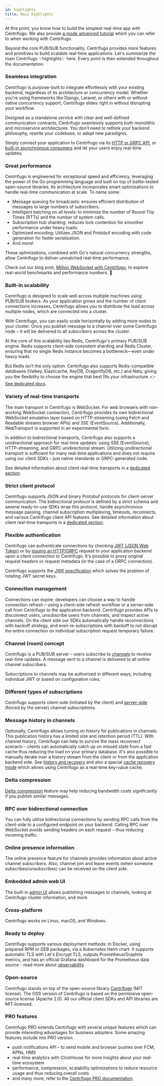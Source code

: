 ```yaml
---
id: highlights
title: Main highlights
---
```


At this point, you know how to build the simplest real-time app with Centrifugo. We also provide [a mode advanced tutorial](../tutorial/intro.md) which you can refer to when working with Centrifugo.

Beyond the core PUB/SUB functionality, Centrifugo provides more features and primitives to build scalable real-time applications. Let's summarize the main Centrifugo ✨highlights✨ here. Every point is then extended throughout the documentation.

### Seamless integration

Centrifugo is purpose-built to integrate effortlessly with your existing backend, regardless of its architecture or concurrency model. Whether you're using frameworks like Django, Laravel, or others with or without native concurrency support, Centrifugo slides right in without disrupting your workflow.

Designed as a standalone service with clear and well-defined communication contracts, Centrifugo seamlessly supports both monolithic and microservice architectures. You don’t need to rethink your backend philosophy, rewrite your codebase, or adopt new paradigms.

Simply connect your application to Centrifugo via its [HTTP or GRPC API](../server/server_api.md), or [built-in asynchronous consumers](../server/consumers.md) and let your users enjoy real-time updates.

### Great performance

Centrifugo is engineered for exceptional speed and efficiency, leveraging the power of the Go programming language and built on top of battle-tested open-source libraries. Its architecture incorporates smart optimizations to handle real-time communication at scale. To name some:

* Message queuing for broadcasts: ensures efficient distribution of messages to large numbers of subscribers.
* Intelligent batching on all levels: to minimize the number of Round-Trip Times (RTTs) and the number of system calls.
* Subscription hub sharding: reduces lock contention for smoother performance under heavy loads.
* Optimized encoding: Utilizes JSON and Protobuf encoding with code generation for faster serialization.
* And more!

These optimizations, combined with Go's natural concurrency strengths, allow Centrifugo to deliver unmatched real-time performance.

Check out our blog post, [Million WebSocket with Centrifugo](/blog/2020/02/10/million-connections-with-centrifugo), to explore real-world benchmarks and performance numbers. 🚀

### Built-in scalability

Centrifugo is designed to scale well across multiple machines using PUB/SUB brokers. As your application grows and the number of client connections increases, Centrifugo allows you to distribute the load across multiple nodes, which are connected into a cluster.

With Centrifugo, you can easily scale horizontally by adding more nodes to your cluster. Once you publish message to a channel over some Centrifugo node – it will be delivered to all subscribers across the cluster.

At the core of this scalability lies Redis, Centrifugo's primary PUB/SUB engine. Redis supports client-side consistent sharding and Redis Cluster, ensuring that no single Redis instance becomes a bottleneck—even under heavy loads.

But Redis isn’t the only option. Centrifugo also supports Redis-compatible databases (Valkey, Elasticache, KeyDB, DragonflyDB, etc.) and Nats, giving you the flexibility to choose the engine that best fits your infrastructure. 👉 [See dedicated docs](../server/engines.md).

### Variety of real-time transports

The main transport in Centrifugo is WebSocket. For web browsers with non-working WebSocket connection, Centrifugo provides its own bidirectional WebSocket emulation layer based on HTTP-streaming (using Fetch and Readable streams browser APIs) and SSE (EventSource). Additionally, WebTransport is supported in an experimental form.

In addition to bidirectional transports, Centrifugo also supports a unidirectional approach for real-time updates: using SSE (EventSource), HTTP-streaming, and GRPC unidirectional stream. Utilizing unidirectional transport is sufficient for many real-time applications and does not require using our client SDKs – just native standards or GRPC-generated code.

See detailed information about client real-time transports in a [dedicated section](../transports/overview.md).

### Strict client protocol

Centrifugo supports JSON and binary Protobuf protocols for client-server communication. The bidirectional protocol is defined by a strict schema and several ready-to-use SDKs wrap this protocol, handle asynchronous message passing, channel subscription multiplexing, timeouts, reconnects, and various Centrifugo client API features. See detailed information about client real-time transports in a [dedicated section](../transports/overview.md).

### Flexible authentication

Centrifugo can authenticate connections by checking [JWT (JSON Web Token)](../server/authentication.md) or by [issuing an HTTP/GRPC](../server/proxy.md) request to your application backend upon a client connection to Centrifugo. It's possible to proxy original request headers or request metadata (in the case of a GRPC connection).

Centrifugo supports the [JWK specification](https://datatracker.ietf.org/doc/html/rfc7517) which solves the problem of rotating JWT secret keys.

### Connection management

Connections can expire; developers can choose a way to handle connection refresh – using a client-side refresh workflow or a server-side call from Centrifugo to the application backend. Centrifugo provides APIs to disconnect users, unsubscribe users from channels, and inspect active channels. On the client side our SDKs automatically handle reconnections with backoff strategy, and even re-subscriptions with backoff to not disrupt the entire connection on individual subscription request temporary failure.

### Channel (room) concept

Centrifugo is a PUB/SUB server – users subscribe to [channels](../server/channels.md) to receive real-time updates. A message sent to a channel is delivered to all online channel subscribers.

Subscriptions to channels may be authorized in different ways, including individual JWT or based on configuration rules.

### Different types of subscriptions

Centrifugo supports client-side (initiated by the client) and [server-side](../server/server_subs.md) (forced by the server) channel subscriptions.

### Message history in channels

Optionally, Centrifugo allows turning on history for publications in channels. This publication history has a limited size and retention period (TTL). With channel history, Centrifugo can help to survive the mass reconnect scenario – clients can automatically catch up on missed state from a fast cache thus reducing the load on your primary database. It's also possible to manually iterate over a history stream from the client or from the application backend side. See [history and recovery](../server/history_and_recovery.md) and also a special [cache recovery mode](../server/cache_recovery.md) which allows using Centrifugo as a real-time key-value cache.

### Delta compression

[Delta compression](../server/delta_compression.md) feature may help reducing bandwidth costs significantly if you publish similar messages.

### RPC over bidirectional connection

You can fully utilize bidirectional connections by sending RPC calls from the client-side to a configured endpoint on your backend. Calling RPC over WebSocket avoids sending headers on each request – thus reducing incoming traffic.

### Online presence information

The online presence feature for channels provides information about active channel subscribers. Also, channel join and leave events (when someone subscribes/unsubscribes) can be received on the client side.

### Embedded admin web UI

The built-in [admin UI](../server/admin_web.md) allows publishing messages to channels, looking at Centrifugo cluster information, and more.

### Cross-platform

Centrifugo works on Linux, macOS, and Windows.

### Ready to deploy

Centrifugo supports various deployment methods: in Docker, using prepared RPM or DEB packages, via a Kubernetes Helm chart. It supports automatic TLS with Let's Encrypt TLS, outputs Prometheus/Graphite metrics, and has an official Grafana dashboard for the Prometheus data source - read more about [observability](../server/observability.md).

### Open-source

Centrifugo stands on top of the open-source library [Centrifuge](https://github.com/centrifugal/centrifuge) (MIT license). The OSS version of Centrifugo is based on the permissive open-source license (Apache 2.0). All our official client SDKs and API libraries are MIT-licensed.

### PRO features

Centrifugo PRO extends Centrifugo with several unique features which can provide interesting advantages for business adopters. Some amazing features include into PRO version:

* push notifications API – to send mobile and browser pushes over FCM, APNs, HMS
* real-time analytics with ClickHouse for more insights about your real-time ecosystem
* performance, compression, scalability optimizations to reduce resource usage and thus reducing overall costs
* and many more, refer to the [Centrifugo PRO documentation](../pro/overview.md).

